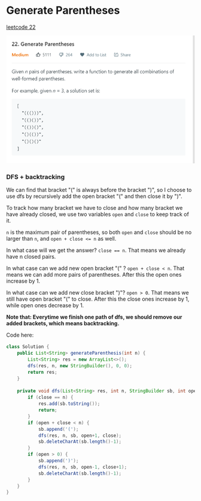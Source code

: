 # Generate Parentheses

[leetcode 22](https://leetcode.com/problems/generate-parentheses/)

![](../pictures/lc22.png)

### DFS + backtracking

We can find that bracket "(" is always before the bracket ")", so I choose to use dfs by recursively add the open bracket "(" and then close it by ")".

To track how many bracket we have to close and how many bracket we have already closed, we use two variables `open` and `close` to keep track of it.

`n` is the maximum pair of parentheses, so both `open` and `close` should be no larger than `n`, and `open + close <= n` as well.

In what case will we get the answer? `close == n`. That means we already have n closed pairs.

In what case can we add new open bracket "(" ? `open + close < n`. That means we can add more pairs of parentheses.
After this the open ones increase by 1.

In what case can we add new close bracket ")"? `open > 0`. That means we still have open bracket "(" to close.
After this the close ones increase by 1, while open ones decrease by 1.

**Note that: Everytime we finish one path of dfs, we should remove our added brackets, which means backtracking.**

Code here:

```java
class Solution {
    public List<String> generateParenthesis(int n) {
        List<String> res = new ArrayList<>();
        dfs(res, n, new StringBuilder(), 0, 0);
        return res;
    }

    private void dfs(List<String> res, int n, StringBuilder sb, int open, int close) {
        if (close == n) {
            res.add(sb.toString());
            return;
        }
        if (open + close < n) {
            sb.append('(');
            dfs(res, n, sb, open+1, close);
            sb.deleteCharAt(sb.length()-1);
        }
        if (open > 0) {
            sb.append(')');
            dfs(res, n, sb, open-1, close+1);
            sb.deleteCharAt(sb.length()-1);
        }      
    }
}
```
